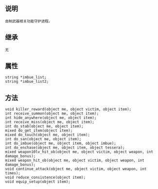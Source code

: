 ## 说明

    自制武器相关功能守护进程。

## 继承

    无

## 属性

    string *imbue_list;
    string *imbue_list2;

## 方法

    void killer_reward(object me, object victim, object item);
    int receive_summon(object me, object item);
    int hide_anywhere(object me, object item);
    int receive_miss(object me, object item);
    int do_stab(object me, object item);
    mixed do_get_item(object item);
    mixed do_touch(object me, object item);
    int do_san(object me, object item);
    int do_imbue(object me, object item, object imbue);
    int do_enchase(object me, object item, object tessera);
    mixed weapon10lv_hit_ob(object me, object victim, object weapon, int damage_bonus);
    mixed weapon_hit_ob(object me, object victim, object weapon, int damage_bonus);
    void continue_attack(object me, object victim, object weapon, int times);
    void reduce_consistence(object item);
    void equip_setup(object item);
